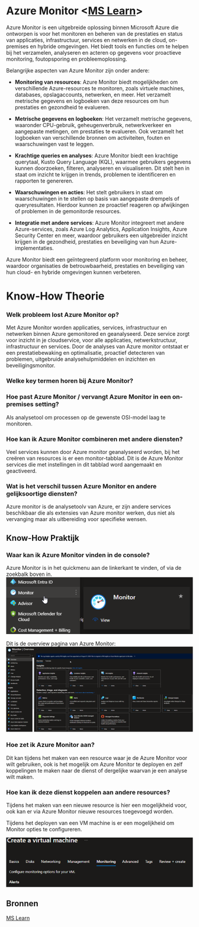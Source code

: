 # Azure Monitor <[MS Learn](https://learn.microsoft.com/nl-nl/azure/azure-monitor/overview)>
Azure Monitor is een uitgebreide oplossing binnen Microsoft Azure die ontworpen is voor het monitoren en beheren van de prestaties en status van applicaties, infrastructuur, services en netwerken in de cloud, on-premises en hybride omgevingen. Het biedt tools en functies om te helpen bij het verzamelen, analyseren en acteren op gegevens voor proactieve monitoring, foutopsporing en probleemoplossing.

Belangrijke aspecten van Azure Monitor zijn onder andere:

- **Monitoring van resources**: Azure Monitor biedt mogelijkheden om verschillende Azure-resources te monitoren, zoals virtuele machines, databases, opslagaccounts, netwerken, en meer. Het verzamelt metrische gegevens en logboeken van deze resources om hun prestaties en gezondheid te evalueren.

- **Metrische gegevens en logboeken**: Het verzamelt metrische gegevens, waaronder CPU-gebruik, geheugenverbruik, netwerkverkeer en aangepaste metingen, om prestaties te evalueren. Ook verzamelt het logboeken van verschillende bronnen om activiteiten, fouten en waarschuwingen vast te leggen.

- **Krachtige queries en analyses**: Azure Monitor biedt een krachtige querytaal, Kusto Query Language (KQL), waarmee gebruikers gegevens kunnen doorzoeken, filteren, analyseren en visualiseren. Dit stelt hen in staat om inzicht te krijgen in trends, problemen te identificeren en rapporten te genereren.

- **Waarschuwingen en acties**: Het stelt gebruikers in staat om waarschuwingen in te stellen op basis van aangepaste drempels of queryresultaten. Hierdoor kunnen ze proactief reageren op afwijkingen of problemen in de gemonitorde resources.

- **Integratie met andere services**: Azure Monitor integreert met andere Azure-services, zoals Azure Log Analytics, Application Insights, Azure Security Center en meer, waardoor gebruikers een uitgebreider inzicht krijgen in de gezondheid, prestaties en beveiliging van hun Azure-implementaties.

Azure Monitor biedt een geïntegreerd platform voor monitoring en beheer, waardoor organisaties de betrouwbaarheid, prestaties en beveiliging van hun cloud- en hybride omgevingen kunnen verbeteren.


# Know-How Theorie
### Welk probleem lost Azure Monitor op?
Met Azure Monitor worden applicaties, services, infrastructuur en netwerken binnen Azure gemonitored en geanalyseerd. Deze service zorgt voor inzicht in je cloudservice, voor alle  applicaties, netwerkstructuur, infrastructuur en services. 
Door de analyses van Azure monitor ontstaat er een prestatiebewaking en optimalisatie, proactief detecteren van problemen, uitgebruide analysehulpmiddelen en inzichten en beveiligingsmonitor.

### Welke key termen horen bij Azure Monitor?


### Hoe past Azure Monitor / vervangt Azure Monitor in een on-premises setting?
Als analysetool om processen op de gewenste OSI-model laag te monitoren.

### Hoe kan ik Azure Monitor combineren met andere diensten?
Veel services kunnen door Azure monitor geanalyseerd worden, bij het creëren van resources is er een monitor-tabblad. Dit is de Azure Monitor services die met instellingen in dit tabblad word aangemaakt en geactiveerd.

### Wat is het verschil tussen Azure Monitor en andere gelijksoortige diensten?
Azure monitor is de analysetoolv van Azure, er zijn andere services beschikbaar die als extensies van Azure monitor werken, dus niet als vervanging maar als uitbereiding voor specifieke wensen.

## Know-How Praktijk
### Waar kan ik Azure Monitor vinden in de console?
Azure Monitor is in het quickmenu aan de linkerkant te vinden, of via de zoekbalk boven in. 
![locatie](../00_includes/0602_azuremonitor_waar.png)

Dit is de overview pagina van Azure Monitor:    
![Overview](../00_includes/0602_azuremonitor_overview.png)

### Hoe zet ik Azure Monitor aan?
Dit kan tijdens het maken van een resource waar je de Azure Monitor voor wilt gebruiken, ook is het mogelijk om Azure Monitor te deployen en zelf koppelingen te maken naar de dienst of dergelijke waarvan je een analyse wilt maken.

### Hoe kan ik deze dienst koppelen aan andere resources?
Tijdens het maken van een nieuwe resource is hier een mogelijkheid voor, ook kan er via Azure Monitor nieuwe resources toegevoegd worden.

Tijdens het deployen van een VM machine is er een mogelijkheid om Monitor opties te configureren.

![nieuwe Resource Monitor](../00_includes/0602_azuremonitor_combine.png)    

## Bronnen
[MS Learn](https://learn.microsoft.com/nl-nl/azure/azure-monitor/overview)
